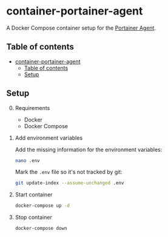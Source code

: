 # container-portainer-agent

A Docker Compose container setup for the [Portainer Agent](https://github.com/portainer/agent).

## Table of contents

- [container-portainer-agent](#container-portainer-agent)
  - [Table of contents](#table-of-contents)
  - [Setup](#setup)

## Setup

0. Requirements

   - Docker
   - Docker Compose

1. Add environment variables

    Add the missing information for the environment variables:

    ```bash
    nano .env
    ```
    
    Mark the `.env` file so it's not tracked by git:

    ```bash
    git update-index --assume-unchanged .env
    ```

2. Start container

    ```bash
    docker-compose up -d
    ````

3. Stop container

    ```bash
    docker-compose down
    ```
